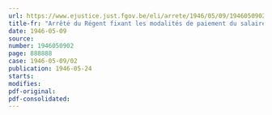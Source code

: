 ```yaml
---
url: https://www.ejustice.just.fgov.be/eli/arrete/1946/05/09/1946050902/justel
title-fr: "Arrêté du Régent fixant les modalités de paiement du salaire aux ouvriers pour le lundi de Pâques 1946 dans l'industrie du zinc et des autres métaux non ferreux"
date: 1946-05-09
source:
number: 1946050902
page: 888888
case: 1946-05-09/02
publication: 1946-05-24
starts:
modifies:
pdf-original:
pdf-consolidated:
---
```


